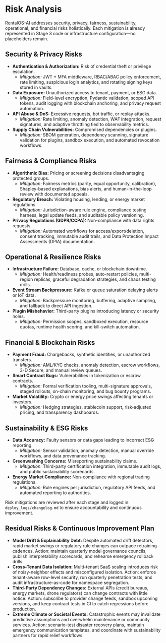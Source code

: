 # Risk Analysis

RentalOS-AI addresses security, privacy, fairness, sustainability, operational, and
financial risks holistically. Each mitigation is already represented in Stage 3 code or
infrastructure configuration—no placeholders remain.

## Security & Privacy Risks

- **Authentication & Authorization:** Risk of credential theft or privilege escalation.
  - _Mitigation:_ JWT + MFA middleware, RBAC/ABAC policy enforcement, rate limiting,
    suspicious login analytics, and rotating signing keys stored in vaults.
- **Data Exposure:** Unauthorized access to tenant, payment, or ESG data.
  - _Mitigation:_ Field-level encryption, Pydantic validation, scoped API tokens, audit
    logging with blockchain anchoring, and privacy request automation.
- **API Abuse & DoS:** Excessive requests, bot traffic, or replay attacks.
  - _Mitigation:_ Rate limiting, anomaly detection, WAF integration, request signatures,
    and adaptive throttling tied to observability metrics.
- **Supply Chain Vulnerabilities:** Compromised dependencies or plugins.
  - _Mitigation:_ SBOM generation, dependency scanning, signature validation for plugins,
    sandbox execution, and automated revocation workflows.

## Fairness & Compliance Risks

- **Algorithmic Bias:** Pricing or screening decisions disadvantaging protected groups.
  - _Mitigation:_ Fairness metrics (parity, equal opportunity, calibration), Shapley-based
    explanations, bias alerts, and human-in-the-loop review with documented appeals.
- **Regulatory Breach:** Violating housing, lending, or energy market regulations.
  - _Mitigation:_ Jurisdiction-aware rule engine, compliance testing harness, legal update
    feeds, and auditable policy versioning.
- **Privacy Regulations (GDPR/CCPA):** Non-compliance with data rights requests.
  - _Mitigation:_ Automated workflows for access/export/deletion, consent tracking,
    immutable audit trails, and Data Protection Impact Assessments (DPIA) documentation.

## Operational & Resilience Risks

- **Infrastructure Failure:** Database, cache, or blockchain downtime.
  - _Mitigation:_ Health/readiness probes, auto-restart policies, multi-region replicas,
    graceful degradation strategies, and chaos testing drills.
- **Event Stream Backpressure:** Kafka or queue saturation delaying alerts or IoT data.
  - _Mitigation:_ Backpressure monitoring, buffering, adaptive sampling, and fallback to
    direct API ingestion.
- **Plugin Misbehavior:** Third-party plugins introducing latency or security holes.
  - _Mitigation:_ Permission scopes, sandboxed execution, resource quotas, runtime health
    scoring, and kill-switch automation.

## Financial & Blockchain Risks

- **Payment Fraud:** Chargebacks, synthetic identities, or unauthorized transfers.
  - _Mitigation:_ AML/KYC checks, anomaly detection, escrow workflows, 3-D Secure, and
    manual review queues.
- **Smart Contract Bugs:** Vulnerabilities in tokenization or escrow contracts.
  - _Mitigation:_ Formal verification tooling, multi-signature approvals, staged rollouts,
    on-chain monitoring, and bug bounty programs.
- **Market Volatility:** Crypto or energy price swings affecting tenants or investors.
  - _Mitigation:_ Hedging strategies, stablecoin support, risk-adjusted pricing, and
    transparency dashboards.

## Sustainability & ESG Risks

- **Data Accuracy:** Faulty sensors or data gaps leading to incorrect ESG reporting.
  - _Mitigation:_ Sensor validation, anomaly detection, manual override workflows, and
    data provenance tracking.
- **Greenwashing Concerns:** Misreporting sustainability claims.
  - _Mitigation:_ Third-party certification integration, immutable audit logs, and public
    sustainability scorecards.
- **Energy Market Compliance:** Non-compliance with regional trading regulations.
  - _Mitigation:_ Rule engines per jurisdiction, regulatory API feeds, and automated
    reporting to authorities.

Risk mitigations are reviewed after each stage and logged in
`deploy_logs/changelog.md` to ensure accountability and continuous improvement.

## Residual Risks & Continuous Improvement Plan

- **Model Drift & Explainability Debt:** Despite automated drift detectors, rapid market
  swings or regulatory rule changes can outpace retraining cadences. Action: maintain
  quarterly model governance councils, publish interpretability scorecards, and rehearse
  emergency rollback drills.
- **Cross-Tenant Data Isolation:** Multi-tenant SaaS scaling introduces risk of noisy-neighbor
  effects and misconfigured isolation. Action: enforce tenant-aware row-level security,
  run quarterly penetration tests, and audit infrastructure-as-code for namespace
  segregation.
- **Third-Party Dependency Changes:** External APIs (credit bureaus, energy markets,
  drone regulators) can change contracts with little notice. Action: subscribe to
  provider change feeds, sandbox upcoming versions, and keep contract tests in CI to catch
  regressions before production.
- **Extreme Climate or Societal Events:** Catastrophic events may invalidate predictive
  assumptions and overwhelm maintenance or community services. Action: scenario-test
  disaster recovery plans, maintain emergency communication templates, and coordinate with
  sustainability partners for rapid relief workflows.
